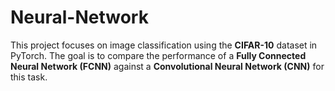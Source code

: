 # Neural-Network
This project focuses on image classification using the **CIFAR-10** dataset in PyTorch. The goal is to compare the performance of a **Fully Connected Neural Network (FCNN)** against a **Convolutional Neural Network (CNN)** for this task.
